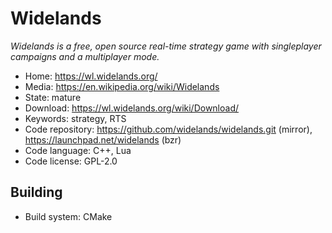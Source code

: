 # Widelands

_Widelands is a free, open source real-time strategy game with singleplayer campaigns and a multiplayer mode._

- Home: https://wl.widelands.org/
- Media: https://en.wikipedia.org/wiki/Widelands
- State: mature
- Download: https://wl.widelands.org/wiki/Download/
- Keywords: strategy, RTS
- Code repository: https://github.com/widelands/widelands.git (mirror), https://launchpad.net/widelands (bzr)
- Code language: C++, Lua
- Code license: GPL-2.0

## Building

- Build system: CMake


